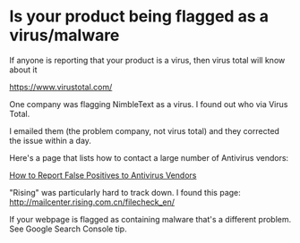 ﻿# Is your product being flagged as a virus/malware

If anyone is reporting that your product is a virus, then virus total will know about it

https://www.virustotal.com/

One company was flagging NimbleText as a virus. I found out who via Virus Total.

I emailed them (the problem company, not virus total) and they corrected the issue within a day.

Here's a page that lists how to contact a large number of Antivirus vendors:

[How to Report False Positives to Antivirus Vendors](http://www.virus-removal-help.com/how-to-report-false-positives-to-antivirus-vendors/)

"Rising" was particularly hard to track down. I found this page: http://mailcenter.rising.com.cn/filecheck_en/


If your webpage is flagged as containing malware that's a different problem. See Google Search Console tip.